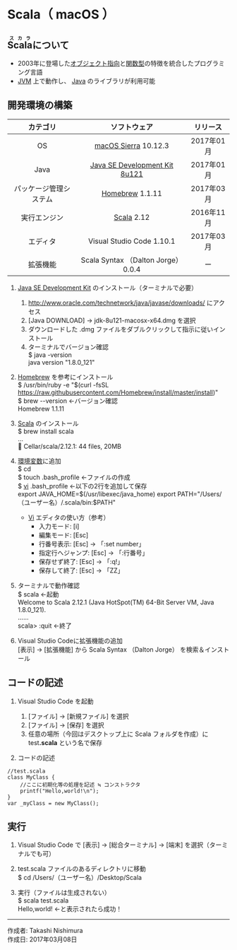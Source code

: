 # Scala（ macOS ）

## <ruby>Scala<rt>スカラ</rt></ruby>について

* 2003年に登場した[オブジェクト指向](http://bit.ly/2mHlvGq)と[関数型](http://bit.ly/1KTmmNW)の特徴を統合したプログラミング言語
* [JVM](http://bit.ly/2leHp6T) 上で動作し、 [Java](https://ja.wikipedia.org/wiki/Java) のライブラリが利用可能

## 開発環境の構築

|カテゴリ|ソフトウェア|リリース|
|:--:|:--:|:--:|
|OS|[macOS Sierra](https://ja.wikipedia.org/wiki/MacOS_Sierra) 10.12.3|2017年01月|
|Java|[Java SE Development Kit 8u121](http://bit.ly/1lO1FSV)|2017年01月|
|パッケージ管理システム|[Homebrew](http://bit.ly/2mr4lzk) 1.1.11|2017年03月|
|実行エンジン|[Scala](https://ja.wikipedia.org/wiki/Scala) 2.12|2016年11月|
|エディタ|Visual Studio Code 1.10.1|2017年03月|
|拡張機能|Scala Syntax （Dalton Jorge） 0.0.4|ー|

1. [Java SE Development Kit](http://bit.ly/1lO1FSV) のインストール（ターミナルで必要）
    1. http://www.oracle.com/technetwork/java/javase/downloads/ にアクセス
    1. [Java DOWNLOAD] → jdk-8u121-macosx-x64.dmg を選択
    1. ダウンロードした .dmg ファイルをダブルクリックして指示に従いインストール
    1. ターミナルでバージョン確認  
    $ java -version  
    java version "1.8.0_121"

1. [Homebrew](https://brew.sh/index_ja.html) を参考にインストール  
    $ /usr/bin/ruby -e "$(curl -fsSL https://raw.githubusercontent.com/Homebrew/install/master/install)"  
    $ brew --version ←バージョン確認  
    Homebrew 1.1.11

1. [Scala](https://ja.wikipedia.org/wiki/Scala) のインストール  
    $ brew install scala  
    …  
    🍺  Cellar/scala/2.12.1: 44 files, 20MB

1. [環境変数](http://bit.ly/2lCIAgK)に追加  
    $ cd  
    $ touch .bash_profile ←ファイルの作成  
    $ [vi](https://ja.wikipedia.org/wiki/Vi) .bash_profile ←以下の2行を追加して保存  
    export JAVA_HOME=$(/usr/libexec/java_home)  
    export PATH="/Users/（ユーザー名）/.scala/bin:$PATH"  

    * [Vi](https://ja.wikipedia.org/wiki/Vi) エディタの使い方（参考）
        * 入力モード: [i]
        * 編集モード: [Esc]
        * 行番号表示: [Esc] → 「:set number」
        * 指定行へジャンプ: [Esc] → 「:行番号」
        * 保存せず終了: [Esc] → 「:q!」
        * 保存して終了: [Esc] → 「ZZ」

1. ターミナルで動作確認  
     $ scala ←起動  
     Welcome to Scala 2.12.1 (Java HotSpot(TM) 64-Bit Server VM, Java 1.8.0_121).  
     ……  
     scala> :quit ←終了  

1. Visual Studio Codeに拡張機能の追加  
    [表示] → [拡張機能] から Scala Syntax （Dalton Jorge） を検索＆インストール

## コードの記述

1. Visual Studio Code を起動
    1. [ファイル] → [新規ファイル] を選択
    1. [ファイル] → [保存] を選択
    1. 任意の場所（今回はデスクトップ上に Scala フォルダを作成）に test<b>.scala</b> という名で保存  

1. コードの記述
```
//test.scala
class MyClass {
    //ここに初期化等の処理を記述 ≒ コンストラクタ
    printf("Hello,world!\n");
}
var _myClass = new MyClass();
```

## 実行

1. Visual Studio Code で [表示] → [総合ターミナル] → [端末] を選択（ターミナルでも可）

1. test.scala ファイルのあるディレクトリに移動  
$ cd /Users/（ユーザー名）/Desktop/Scala

1. 実行（ファイルは生成されない）  
$ scala test.scala  
Hello,world! ←と表示されたら成功！  

***
作成者: Takashi Nishimura  
作成日: 2017年03月08日
